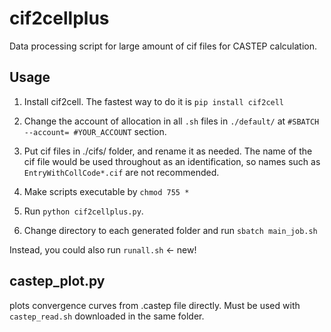 # cif2cellplus
Data processing script for large amount of cif files for CASTEP calculation.

## Usage
1. Install cif2cell. The fastest way to do it is ```pip install cif2cell```

2. Change the account of allocation in all `.sh` files in `./default/` at  ```#SBATCH --account= #YOUR_ACCOUNT``` section.

3. Put cif files in ./cifs/ folder, and rename it as needed. The name of the cif file would be used throughout as an identification, so names such as `EntryWithCollCode*.cif` are not recommended.

4. Make scripts executable by `chmod 755 *`

5. Run `python cif2cellplus.py`.

6. Change directory to each generated folder and run `sbatch main_job.sh`

Instead, you could also run `runall.sh` <- new!

## castep_plot.py
plots convergence curves from .castep file directly. Must be used with `castep_read.sh` downloaded in the same folder.
